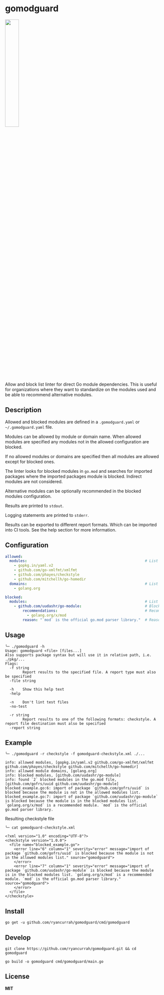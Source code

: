 # gomodguard

<img src="https://storage.googleapis.com/gopherizeme.appspot.com/gophers/9afcc208898c763be95f046eb2f6080146607209.png" width="30%">

Allow and block list linter for direct Go module dependencies. This is useful for organizations where they want to standardize on the modules used and be able to recommend alternative modules.

## Description

Allowed and blocked modules are defined in a `.gomodguard.yaml` or `~/.gomodguard.yaml` file. 

Modules can be allowed by module or domain name. When allowed modules are specified any modules not in the allowed configuration are blocked.

If no allowed modules or domains are specified then all modules are allowed except for blocked ones.

The linter looks for blocked modules in `go.mod` and searches for imported packages where the imported packages module is blocked. Indirect modules are not considered.

Alternative modules can be optionally recommended in the blocked modules configuration.

Results are printed to `stdout`.

Logging statements are printed to `stderr`.

Results can be exported to different report formats. Which can be imported into CI tools. See the help section for more information.

## Configuration

```yaml
allowed:
  modules:                                                      # List of allowed modules
    - gopkg.in/yaml.v2
    - github.com/go-xmlfmt/xmlfmt
    - github.com/phayes/checkstyle
    - github.com/mitchellh/go-homedir
  domains:                                                      # List of allowed module domains
    - golang.org

blocked:
  modules:                                                      # List of blocked modules
    - github.com/uudashr/go-module:                             # Blocked module
        recommendations:                                        # Recommended modules that should be used instead
          - golang.org/x/mod                           
        reason: "`mod` is the official go.mod parser library."  # Reason why the recommended module should be used
```

## Usage

```
╰─ ./gomodguard -h
Usage: gomodguard <file> [files...]
Also supports package syntax but will use it in relative path, i.e. ./pkg/...
Flags:
  -f string
        Report results to the specified file. A report type must also be specified
  -file string

  -h    Show this help text
  -help

  -n    Don't lint test files
  -no-test

  -r string
        Report results to one of the following formats: checkstyle. A report file destination must also be specified
  -report string
```

## Example

```
╰─ ./gomodguard -r checkstyle -f gomodguard-checkstyle.xml ./...

info: allowed modules, [gopkg.in/yaml.v2 github.com/go-xmlfmt/xmlfmt github.com/phayes/checkstyle github.com/mitchellh/go-homedir]
info: allowed module domains, [golang.org]
info: blocked modules, [github.com/uudashr/go-module]
info: found `2` blocked modules in the go.mod file, [github.com/gofrs/uuid github.com/uudashr/go-module]
blocked_example.go:6: import of package `github.com/gofrs/uuid` is blocked because the module is not in the allowed modules list.
blocked_example.go:7: import of package `github.com/uudashr/go-module` is blocked because the module is in the blocked modules list. `golang.org/x/mod` is a recommended module. `mod` is the official go.mod parser library.
```

Resulting checkstyle file

```
╰─ cat gomodguard-checkstyle.xml

<?xml version="1.0" encoding="UTF-8"?>
<checkstyle version="1.0.0">
  <file name="blocked_example.go">
    <error line="6" column="1" severity="error" message="import of package `github.com/gofrs/uuid` is blocked because the module is not in the allowed modules list." source="gomodguard">
    </error>
    <error line="7" column="1" severity="error" message="import of package `github.com/uudashr/go-module` is blocked because the module is in the blocked modules list. `golang.org/x/mod` is a recommended module. `mod` is the official go.mod parser library." source="gomodguard">
    </error>
  </file>
</checkstyle>
```

## Install

```
go get -u github.com/ryancurrah/gomodguard/cmd/gomodguard
```

## Develop

```
git clone https://github.com/ryancurrah/gomodguard.git && cd gomodguard

go build -o gomodguard cmd/gomodguard/main.go
```

## License

**MIT**
